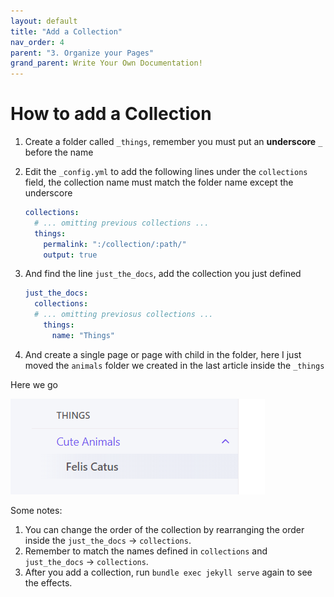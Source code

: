```yaml
---
layout: default
title: "Add a Collection"
nav_order: 4
parent: "3. Organize your Pages"
grand_parent: Write Your Own Documentation!
---
```



# How to add a Collection
1. Create a folder called `_things`, remember you must put an **underscore** `_` before the name 

2. Edit the `_config.yml` to add the following lines under the `collections` field, the collection name must match the folder name except the underscore

	```yml
	collections:
	  # ... omitting previous collections ...
	  things:
	    permalink: ":/collection/:path/"
	    output: true
	```

3. And find the line `just_the_docs`, add the collection you just defined

	```yml
	just_the_docs:
	  collections:
	  # ... omitting previosus collections ...
	    things:
	      name: "Things"
	```
	
4. And create a single page or page with child in the folder, here I just moved the `animals` folder we created in the last article inside the `_things`

Here we go

![](/assets/images/github_page/adding-documentation/collection.png)

Some notes:
1. You can change the order of the collection by rearranging the order inside the `just_the_docs` -> `collections`.
2. Remember to match the names defined in `collections` and `just_the_docs` -> `collections`.
3. After you add a collection, run `bundle exec jekyll serve` again to see the effects.


